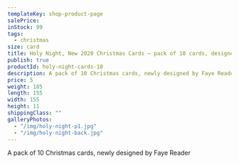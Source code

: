 ```yaml
---
templateKey: shop-product-page
salePrice:
inStock: 99
tags:
  - christmas
size: card
title: Holy Night, New 2020 Christmas Cards – pack of 10 cards, designed by Faye Reader
publish: true
productId: holy-night-cards-10
description: A pack of 10 Christmas cards, newly designed by Faye Reader
price: 5
weight: 185
length: 155
width: 155
height: 11
shippingClass: ""
galleryPhotos:
  - "/img/holy-night-p1.jpg"
  - "/img/holy-night-back.jpg"
---
```


A pack of 10 Christmas cards, newly designed by Faye Reader
